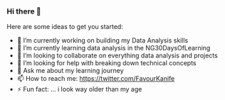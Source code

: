 ### Hi there 👋


Here are some ideas to get you started:

- 🔭 I’m currently working on building my Data Analysis skills
- 🌱 I’m currently learning data analysis in the NG30DaysOfLearning
- 👯 I’m looking to collaborate on everything data analysis and projects
- 🤔 I’m looking for help with breaking down technical concepts
- 💬 Ask me about my learning journey
- 📫 How to reach me: https://twitter.com/FavourKanife
- ⚡ Fun fact: ... i look way older than my age


